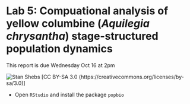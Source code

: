 # Lab 5: Compuational analysis of yellow columbine (_Aquilegia chrysantha_) stage-structured population dynamics

This report is due Wednesday Oct 16 at 2pm

![Stan Shebs [CC BY-SA 3.0 (https://creativecommons.org/licenses/by-sa/3.0)]](https://upload.wikimedia.org/wikipedia/commons/9/9d/Aquilegia_chrysantha_2.jpg)

* Open `RStudio` and install the package `popbio`
